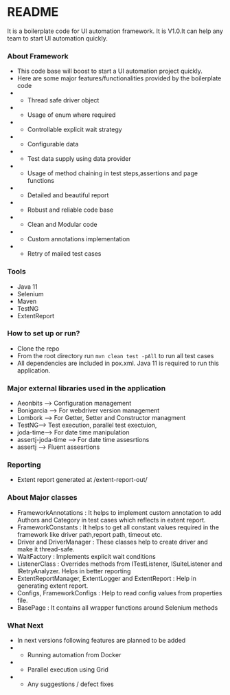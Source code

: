 # README #

It is a boilerplate code for UI automation framework. It is V1.0.It can help any team to start UI automation quickly. 

### About Framework ###
* This code base will boost to start a UI automation project quickly.
* Here are some major features/functionalities provided by the boilerplate code
* * Thread safe driver object
* * Usage of enum where required
* * Controllable explicit wait strategy
* * Configurable data
* * Test data supply using data provider
* * Usage of method chaining in test steps,assertions and page functions
* * Detailed and beautiful report
* * Robust and reliable code base
* * Clean and Modular code
* * Custom annotations implementation
* * Retry of mailed test cases

### Tools ###
* Java 11
* Selenium
* Maven
* TestNG
* ExtentReport

### How to set up or run? ###
* Clone the repo
* From the root directory run `mvn clean test -pAll` to run all test cases
* All dependencies are included in pox.xml. Java 11 is required to run this application.

### Major external libraries used in the application ###
* Aeonbits --> Configuration management
* Bonigarcia --> For webdriver version management
* Lombork --> For Getter, Setter and Constructor managment
* TestNG--> Test execution, parallel test exectuion,
* joda-time--> For date time manipulation
* assertj-joda-time --> For date time assesrtions
* assertj --> Fluent assesrtions


### Reporting ###
* Extent report generated at /extent-report-out/

### About Major classes ###
* FrameworkAnnotations : It helps to implement custom annotation to add Authors and Category in test cases which reflects in extent report.
* FrameworkConstants : It helps to get all constant values required in the framework like driver path,report path, timeout etc.
* Driver and DriverManager : These classes help to create driver and make it thread-safe.
* WaitFactory : Implements explicit wait conditions 
* ListenerClass : Overrides methods from ITestListener, ISuiteListener and IRetryAnalyzer. Helps in better reporting
* ExtentReportManager, ExtentLogger and ExtentReport : Help in generating extent report.
* Configs, FrameworkConfigs : Help to read config values from properties file. 
* BasePage : It contains all wrapper functions around Selenium methods  

### What Next ###
* In next versions following features are planned to be added
* * Running automation from Docker
* * Parallel execution using Grid
* * Any suggestions / defect fixes



